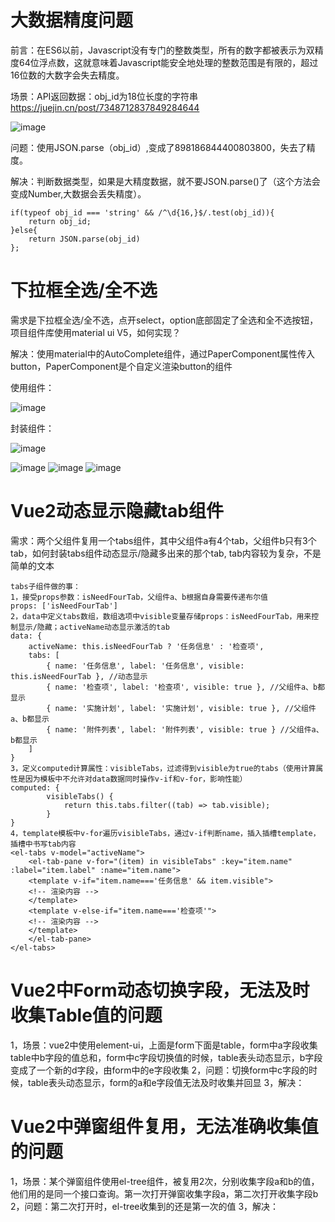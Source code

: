# 大数据精度问题  
前言：在ES6以前，Javascript没有专门的整数类型，所有的数字都被表示为双精度64位浮点数，这就意味着Javascript能安全地处理的整数范围是有限的，超过16位数的大数字会失去精度。

场景：API返回数据：obj_id为18位长度的字符串   https://juejin.cn/post/7348712837849284644

![image](https://github.com/Lujinghui1234/Coding-Common-Error/assets/109168485/d08c40e2-15de-4fb3-ba48-6a3f01b1e967)

问题：使用JSON.parse（obj_id）,变成了898186844400803800，失去了精度。

解决：判断数据类型，如果是大精度数据，就不要JSON.parse()了（这个方法会变成Number,大数据会丢失精度）。
```
if(typeof obj_id === 'string' && /^\d{16,}$/.test(obj_id)){
    return obj_id;
}else{
    return JSON.parse(obj_id)
};
```
# 下拉框全选/全不选
需求是下拉框全选/全不选，点开select，option底部固定了全选和全不选按钮，项目组件库使用material ui V5，如何实现？

解决：使用material中的AutoComplete组件，通过PaperComponent属性传入button，PaperComponent是个自定义渲染button的组件

使用组件：

![image](https://github.com/Lujinghui1234/Coding-Difffculties/assets/109168485/87faa35b-beea-416e-a9c4-d76b9635a3fb)


封装组件：

![image](https://github.com/Lujinghui1234/Coding-Difffculties/assets/109168485/6b2d67fe-5319-4476-9ee7-098ccc7f596d)

![image](https://github.com/Lujinghui1234/Coding-Difffculties/assets/109168485/5aee9007-5245-4d61-99a8-f99ef17c0369)
![image](https://github.com/Lujinghui1234/Coding-Difffculties/assets/109168485/c4499e72-de97-4936-b6c1-2d21c4f3d0cb)
![image](https://github.com/Lujinghui1234/Coding-Difffculties/assets/109168485/7222196c-0c97-4acc-b1c1-88db0a6ef3e7)

# Vue2动态显示隐藏tab组件
需求：两个父组件复用一个tabs组件，其中父组件a有4个tab，父组件b只有3个tab，如何封装tabs组件动态显示/隐藏多出来的那个tab, tab内容较为复杂，不是简单的文本
```
tabs子组件做的事：
1，接受props参数：isNeedFourTab，父组件a、b根据自身需要传递布尔值
props: ['isNeedFourTab']
2，data中定义tabs数组，数组选项中visible变量存储props：isNeedFourTab，用来控制显示/隐藏；activeName动态显示激活的tab
data: {
    activeName: this.isNeedFourTab ? '任务信息' : '检查项',
    tabs: [
        { name: '任务信息', label: '任务信息', visible: this.isNeedFourTab }, //动态显示
        { name: '检查项', label: '检查项', visible: true }, //父组件a、b都显示
        { name: '实施计划', label: '实施计划', visible: true }, //父组件a、b都显示
        { name: '附件列表', label: '附件列表', visible: true } //父组件a、b都显示
    ]
}
3，定义computed计算属性：visibleTabs，过滤得到visible为true的tabs（使用计算属性是因为模板中不允许对data数据同时操作v-if和v-for，影响性能）
computed: {
		visibleTabs() {
			return this.tabs.filter((tab) => tab.visible);
		}
}
4，template模板中v-for遍历visibleTabs，通过v-if判断name，插入插槽template，插槽中书写tab内容
<el-tabs v-model="activeName">
    <el-tab-pane v-for="(item) in visibleTabs" :key="item.name" :label="item.label" :name="item.name">
	<template v-if="item.name==='任务信息' && item.visible">
	<!-- 渲染内容 -->
	</template>
	<template v-else-if="item.name==='检查项'">
	<!-- 渲染内容 -->
	</template>
    </el-tab-pane>
</el-tabs>

```
# Vue2中Form动态切换字段，无法及时收集Table值的问题
1，场景：vue2中使用element-ui，上面是form下面是table，form中a字段收集table中b字段的值总和，form中c字段切换值的时候，table表头动态显示，b字段变成了一个新的d字段，由form中的e字段收集
2，问题：切换form中c字段的时候，table表头动态显示，form的a和e字段值无法及时收集并回显
3，解决：
# Vue2中弹窗组件复用，无法准确收集值的问题
1，场景：某个弹窗组件使用el-tree组件，被复用2次，分别收集字段a和b的值，他们用的是同一个接口查询。第一次打开弹窗收集字段a，第二次打开收集字段b
2，问题：第二次打开时，el-tree收集到的还是第一次的值
3，解决：






